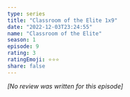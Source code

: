 ```yaml
---
type: series
title: "Classroom of the Elite 1x9"
date: "2022-12-03T23:24:55"
name: "Classroom of the Elite"
season: 1
episode: 9
rating: 3
ratingEmoji: ⭐️⭐️⭐️
share: false
---
```


_[No review was written for this episode]_
